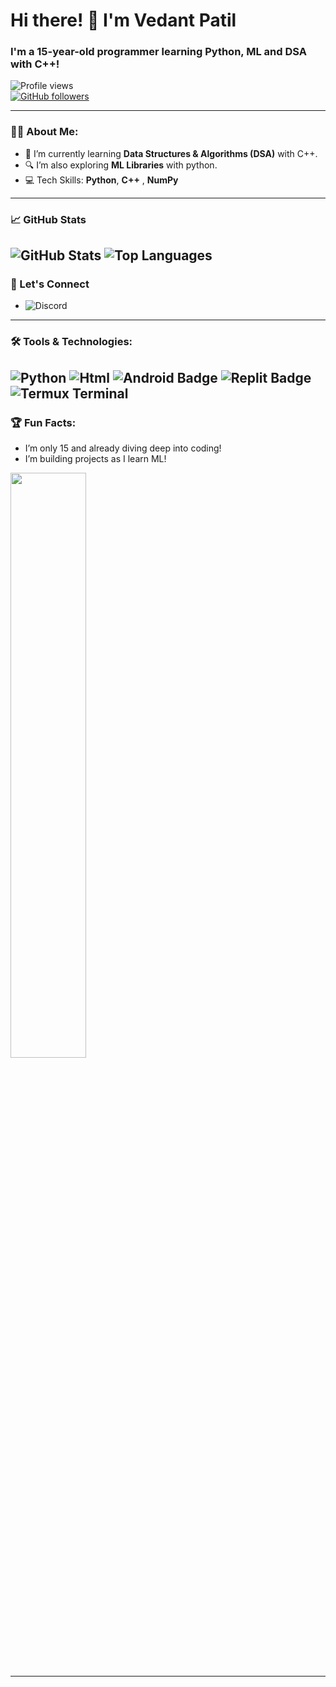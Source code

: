 # Hi there! 👋 I'm Vedant Patil 

### I'm a 15-year-old programmer learning Python, ML and DSA with C++!

![Profile views](https://komarev.com/ghpvc/?username=Vedant0109&color=blue)  
[![GitHub followers](https://img.shields.io/github/followers/Vedant0109?label=Follow&style=social)](https://github.com/Vedant0109)

---

### 👨‍💻 About Me:
- 🌱 I’m currently learning **Data Structures & Algorithms (DSA)** with C++.
- 🔍 I’m also exploring **ML Libraries** with python.
- 💻 Tech Skills: **Python**, **C++** , **NumPy**

---

### 📈 GitHub Stats
![GitHub Stats](https://github-readme-stats.vercel.app/api?username=Vedant0109&show_icons=true&theme=radical)
![Top Languages](https://github-readme-stats.vercel.app/api/top-langs/?username=Vedant0109&layout=compact&theme=dark&langs_count=10)
---

### 🔗 Let's Connect
- ![Discord](https://img.shields.io/badge/Discord-vedant__0109-7289DA?style=flat&logo=discord&logoColor=white)

---

### 🛠️ Tools & Technologies:
![Python](https://img.shields.io/badge/-Python-blue?style=flat&logo=python&logoColor=white)
![Html](https://img.shields.io/badge/HTML5-%23E34F26?style=for-the-badge&logo=html5&logoColor=white)
![Android Badge](https://img.shields.io/badge/Android-%2300C853?style=for-the-badge&logo=android&logoColor=white)
![Replit Badge](https://img.shields.io/badge/Replit-%230D1117?style=for-the-badge&logo=replit&logoColor=white)
![Termux Terminal](https://img.shields.io/badge/-Termux-2B2B2B?style=flat&logo=https://raw.githubusercontent.com/termux/termux.github.io/master/assets/img/termux_logo.svg&logoColor=white)
---

### 🏆 Fun Facts:
- I’m only 15 and already diving deep into coding!
- I’m building projects as I learn ML!

<img width="49%" src="https://github-readme-activity-graph.vercel.app/graph?username=Vedant0109&theme=vue">

---
